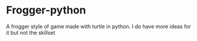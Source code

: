 # Frogger-python

A frogger style of game made with turtle in python. I do have more ideas for it but not the skillset
